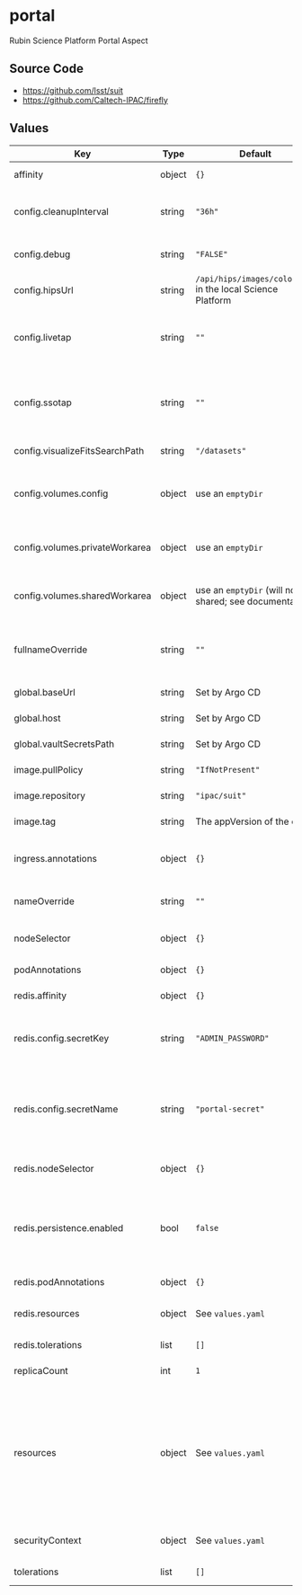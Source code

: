 # portal

Rubin Science Platform Portal Aspect

## Source Code

* <https://github.com/lsst/suit>
* <https://github.com/Caltech-IPAC/firefly>

## Values

| Key | Type | Default | Description |
|-----|------|---------|-------------|
| affinity | object | `{}` | Affinity rules for the Portal pod |
| config.cleanupInterval | string | `"36h"` | How long results should be retained before being deleted |
| config.debug | string | `"FALSE"` | Set to `TRUE` to enable service debugging |
| config.hipsUrl | string | `/api/hips/images/color_gri` in the local Science Platform | URL for default HiPS service |
| config.livetap | string | `""` | Endpoint under `/api/` for the live TAP service on the instance, if present |
| config.ssotap | string | `""` | Endpoint under `/api/` for the DP0.3 SSO TAP service on the instance, if present |
| config.visualizeFitsSearchPath | string | `"/datasets"` | Search path for FITS files |
| config.volumes.config | object | use an `emptyDir` | configuration directory accessible read-only to all Portal pods |
| config.volumes.privateWorkarea | object | use an `emptyDir` | private work area accessible read-write to a single Portal pod |
| config.volumes.sharedWorkarea | object | use an `emptyDir` (will not be shared; see documentation) | work area accessible read-write to all Portal pods |
| fullnameOverride | string | `""` | Override the full name for resources (includes the release name) |
| global.baseUrl | string | Set by Argo CD | Base URL for the environment |
| global.host | string | Set by Argo CD | Host name for ingress |
| global.vaultSecretsPath | string | Set by Argo CD | Base path for Vault secrets |
| image.pullPolicy | string | `"IfNotPresent"` | Pull policy for the Portal image |
| image.repository | string | `"ipac/suit"` | Portal image to use |
| image.tag | string | The appVersion of the chart | Tag of Portal image to use |
| ingress.annotations | object | `{}` | Additional annotations to add to the ingress |
| nameOverride | string | `""` | Override the base name for resources |
| nodeSelector | object | `{}` | Node selector rules for the Portal pod |
| podAnnotations | object | `{}` | Annotations for the Portal pod |
| redis.affinity | object | `{}` | Affinity rules for the Redis pod |
| redis.config.secretKey | string | `"ADMIN_PASSWORD"` | Key inside secret from which to get the Redis password (do not change) |
| redis.config.secretName | string | `"portal-secret"` | Name of secret containing Redis password (may require changing if fullnameOverride is set) |
| redis.nodeSelector | object | `{}` | Node selection rules for the Redis pod |
| redis.persistence.enabled | bool | `false` | Whether to persist Redis storage. Setting this to false will use `emptyDir` and reset all data on every restart. |
| redis.podAnnotations | object | `{}` | Pod annotations for the Redis pod |
| redis.resources | object | See `values.yaml` | Resource limits and requests for the Redis pod |
| redis.tolerations | list | `[]` | Tolerations for the Redis pod |
| replicaCount | int | `1` | Number of pods to start |
| resources | object | See `values.yaml` | Resource limits and requests. The Portal will use (by default) 93% of container RAM.  This is a smallish Portal; tweak it as you need to in instance definitions in Phalanx. |
| securityContext | object | See `values.yaml` | Security context for the Portal pod |
| tolerations | list | `[]` | Tolerations for the Portal pod |
